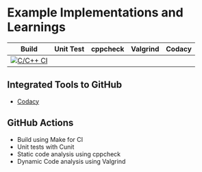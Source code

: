 # Example Implementations and Learnings
|Build|Unit Test|cppcheck|Valgrind|Codacy|
|:--:|:--:|:--:|:--:|:--:|
|[![C/C++ CI](https://github.com/99003779/C_Program/actions/workflows/c-cpp.yml/badge.svg)](https://github.com/99003779/C_Program/actions/workflows/c-cpp.yml)|||||[![Codacy Badge](https://app.codacy.com/project/badge/Grade/76f6ebaf6f9140f7bbe6dc218b14a6c3)](https://www.codacy.com?utm_source=github.com&amp;utm_medium=referral&amp;utm_content=99003779/C_Program&amp;utm_campaign=Badge_Grade)|
## Integrated Tools to GitHub
*  [Codacy](https://www.codacy.com/)

## GitHub Actions
* Build using Make for CI
* Unit tests with Cunit
* Static code analysis using cppcheck
* Dynamic Code analysis using Valgrind


